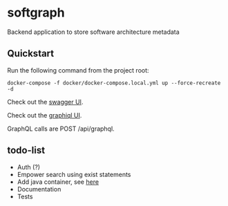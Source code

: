# softgraph
Backend application to store software architecture metadata

## Quickstart
Run the following command from the project root:
```commandline
docker-compose -f docker/docker-compose.local.yml up --force-recreate -d
```

Check out the [swagger UI](http://localhost:8080/api/swagger-ui/index.html#/).

Check out the [graphiql UI](http://localhost:8080/api/graphiql).

GraphQL calls are POST /api/graphql.

## todo-list
* Auth (?)
* Empower search using exist statements
* Add java container, see [here](https://github.com/docker/awesome-compose/tree/master/spring-postgres)
* Documentation
* Tests

